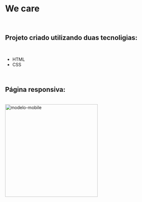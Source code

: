 <h1 text-aline=center >We care</h1>
<br>
<h2>Projeto criado utilizando duas tecnoligias:</h2>
<br>
<ul><li>HTML</li>
<LI>CSS</LI></ul>
<br>
<h2>Página responsiva:</h2>
<br>
<img width= 300px src="https://github.com/Morais82/we-care--responsividade/blob/main/IMG/Minimalista%20Branco%20Seu%20Lembrete%20De%20Hist%C3%B3ria%20(1).png?raw=true" alt="modelo-mobile">


